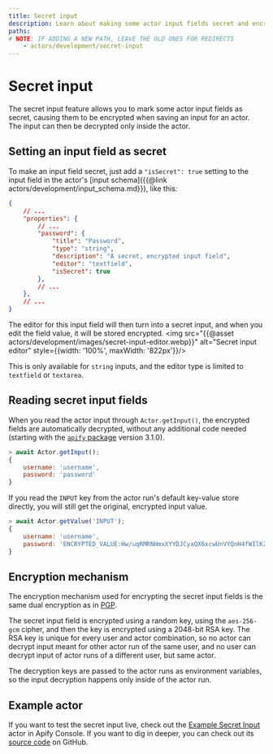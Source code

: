 ```yaml
---
title: Secret input
description: Learn about making some actor input fields secret and encrypted. Ideal for passing passwords, API tokens or login cookies to actors.
paths:
# NOTE: IF ADDING A NEW PATH, LEAVE THE OLD ONES FOR REDIRECTS
    - actors/development/secret-input
---
```


# [](#secret-input)Secret input

The secret input feature allows you to mark some actor input fields as secret, causing them to be encrypted when saving an input for an actor. The input can then be decrypted only inside the actor.

## Setting an input field as secret

To make an input field secret, just add a `"isSecret": true` setting to the input field in the actor's [input schema]({{@link actors/development/input_schema.md}}), like this:

<!-- eslint-skip -->
```json
{
    // ...
    "properties": {
        // ...
        "password": {
            "title": "Password",
            "type": "string",
            "description": "A secret, encrypted input field",
            "editor": "textfield",
            "isSecret": true
        },
        // ...
    },
    // ...
}
```

The editor for this input field will then turn into a secret input, and when you edit the field value, it will be stored encrypted.
<img src="{{@asset actors/development/images/secret-input-editor.webp}}" alt="Secret input editor" style={{width: '100%', maxWidth: '822px'}}/>

This is only available for `string` inputs, and the editor type is limited to `textfield` or `textarea`.

## Reading secret input fields

When you read the actor input through `Actor.getInput()`, the encrypted fields are automatically decrypted, without any additional code needed (starting with the [`apify` package](https://www.npmjs.com/package/apify) version 3.1.0).

<!-- eslint-skip -->
```js
> await Actor.getInput();
{
    username: 'username',
    password: 'password'
}
```

If you read the `INPUT` key from the actor run's default key-value store directly, you will still get the original, encrypted input value.

<!-- eslint-skip -->
```js
> await Actor.getValue('INPUT');
{
    username: 'username',
    password: 'ENCRYPTED_VALUE:Hw/uqRMRNHmxXYYDJCyaQX6xcwUnVYQnH4fWIlKZL2Vhtq1rZmtoGXQSnhIXmF58+DjKlMZpTlK2zN3YUXk1ylzU6LfXyysOG/PISAfwm27FUgy3IfdgMyQggQ4MydLzdlzefX0mPRyixBviRcFhRTC+K7nK9lkATt3wJpj91YAZm104ZYkcd5KmsU2JX39vxN0A0lX53NjIenzs3wYPaPYLdjKIe+nqG9fHlL7kALyi7Htpy91ZgnQJ1s9saJRkKfWXvmLYIo5db69zU9dGCeJzUc0ca154O+KYYP7QTebJxqZNQsC8EH6sVMQU3W0qYKjuN8fUm1fRzyw/kKFacQ==:VfQd2ZbUt3S0RZ2ciywEWYVBbTTZOTiy'
}
```

## Encryption mechanism

The encryption mechanism used for encrypting the secret input fields is the same dual encryption as in [PGP](https://en.wikipedia.org/wiki/Pretty_Good_Privacy#/media/File:PGP_diagram.svg).

The secret input field is encrypted using a random key, using the `aes-256-gcm` cipher, and then the key is encrypted using a 2048-bit RSA key.
The RSA key is unique for every user and actor combination, so no actor can decrypt input meant for other actor run of the same user, and no user can decrypt input of actor runs of a different user, but same actor.

The decryption keys are passed to the actor runs as environment variables, so the input decryption happens only inside of the actor run.

## Example actor

If you want to test the secret input live, check out the [Example Secret Input](https://console.apify.com/actors/O3S2UlSKzkcnFHRRA) actor in Apify Console.
If you want to dig in deeper, you can check out its [source code](https://github.com/apify/actor-example-secret-input) on GitHub.
